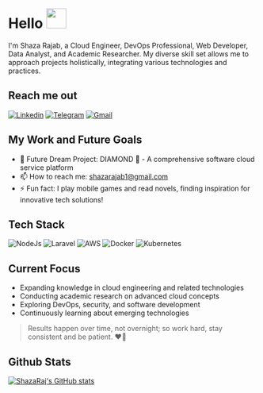 # Hello <img src="https://user-images.githubusercontent.com/1303154/88677602-1635ba80-d120-11ea-84d8-d263ba5fc3c0.gif" width="40">

I'm Shaza Rajab, a Cloud Engineer, DevOps Professional, Web Developer, Data Analyst, and Academic Researcher. My diverse skill set allows me to approach projects holistically, integrating various technologies and practices.

## Reach me out

[![Linkedin](https://img.shields.io/badge/LinkedIn-0077B5?style=for-the-badge&logo=linkedin&logoColor=white)](https://www.linkedin.com/in/shaza-alrajab/) [![Telegram](https://img.shields.io/badge/Telegram-2CA5E0?style=for-the-badge&logo=telegram&logoColor=white)](https://t.me/shazaalrajab) [![Gmail](https://img.shields.io/badge/-gmail-EA4335?style=for-the-badge&labelColor=EA4335&logo=gmail&logoColor=white)](mailto:shazarajab1@gmail.com)

## My Work and Future Goals

- 🔗 Future Dream Project: DIAMOND 💎 - A comprehensive software cloud service platform
- 📫 How to reach me: shazarajab1@gmail.com
- ⚡ Fun fact: I play mobile games and read novels, finding inspiration for innovative tech solutions!

## Tech Stack

![NodeJs](https://img.shields.io/badge/NodeJS-339933?style=for-the-badge&logo=nodedotjs&logoColor=white)
![Laravel](https://img.shields.io/badge/laravel-FF2D20?style=for-the-badge&logo=laravel&logoColor=white)
![AWS](https://img.shields.io/badge/AWS-232F3E?style=for-the-badge&logo=amazon-aws&logoColor=white)
![Docker](https://img.shields.io/badge/Docker-2496ED?style=for-the-badge&logo=docker&logoColor=white)
![Kubernetes](https://img.shields.io/badge/Kubernetes-326CE5?style=for-the-badge&logo=kubernetes&logoColor=white)

## Current Focus

- Expanding knowledge in cloud engineering and related technologies
- Conducting academic research on advanced cloud concepts
- Exploring DevOps, security, and software development
- Continuously learning about emerging technologies

> Results happen over time, not overnight; so work hard, stay consistent and be patient. ❤️🔰

## Github Stats

[![ShazaRaj's GitHub stats](https://github-readme-stats.vercel.app/api?username=shazaraj&hide=contribs,prs&theme=tokyonight)](https://github.com/anuraghazra/github-readme-stats)
